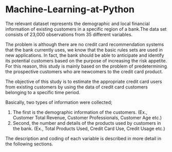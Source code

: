 # Machine-Learning-at-Python

The relevant dataset represents the demographic and local financial information of existing customers in a specific region of a bank.The data set consists of 23,000 observations from 35 different variables.

The problem is although there are no credit card recommendation systems that the bank currently uses, we know that the basic rules sets are used in new applications. In fact, the bank should be able to anticipate and identify its potential customers based on the purpose of increasing the risk appetite. For this reason, this study is mainly based on the problem of predetermining the prospective customers who are newcomers to the credit card product.

The objective of this study is to estimate the appropriate credit card users from existing customers by using the data of credit card customers belonging to a specific time period.

Basically, two types of information were collected;
1. The first is the demographic information of the customers. (Ex., Customer Total Revenue, Customer Professionals, Customer Age etc.)
2. Second, the number and details of the products used by customers in the bank. (Ex., Total Products Used, Credit Card Use, Credit Usage etc.)

The description and coding of each variable is described in more detail in the following sections.
